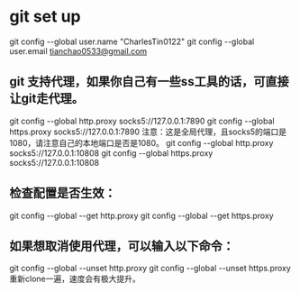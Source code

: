 # git set up
git config --global user.name "CharlesTin0122"
git config --global user.email tianchao0533@gmail.com

## git 支持代理，如果你自己有一些ss工具的话，可直接让git走代理。

git config --global http.proxy socks5://127.0.0.1:7890
git config --global https.proxy socks5://127.0.0.1:7890
注意：这是全局代理，且socks5的端口是1080，请注意自己的本地端口是否是1080。
git config --global http.proxy socks5://127.0.0.1:10808
git config --global https.proxy socks5://127.0.0.1:10808
## 检查配置是否生效：

git config --global --get http.proxy
git config --global --get https.proxy

## 如果想取消使用代理，可以输入以下命令：

git config --global --unset http.proxy
git config --global --unset https.proxy
重新clone一遍，速度会有极大提升。
